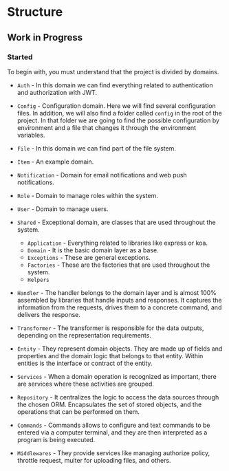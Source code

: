# Structure

## Work in Progress

### Started

To begin with, you must understand that the project is divided by domains.

* `Auth` - In this domain we can find everything related to authentication and authorization with JWT.
* `Config` - Configuration domain. Here we will find several configuration files. In addition, we will also find a folder called `config` in the root of the project. In that folder we are going to find the possible configuration by environment and a file that changes it through the environment variables.
* `File` - In this domain we can find part of the file system.
* `Item` - An example domain.
* `Notification` - Domain for email notifications and web push notifications.
* `Role` - Domain to manage roles within the system.
* `User` - Domain to manage users.
* `Shared` - Exceptional domain, are classes that are used throughout the system.
  
     * `Application` - Everything related to libraries like express or koa.
     * `Domain` - It is the basic domain layer as a base.
     * `Exceptions` - These are general exceptions.
     * `Factories` - These are the factories that are used throughout the system.
     * `Helpers`

* `Handler` - The handler belongs to the domain layer and is almost 100% assembled by libraries that handle inputs and responses. It captures the information from the requests, drives them to a concrete command, and delivers the response.

* `Transformer` - The transformer is responsible for the data outputs, depending on the representation requirements.

* `Entity` - They represent domain objects. They are made up of fields and properties and the domain logic that belongs to that entity.
Within entities is the interface or contract of the entity.

* `Services` - When a domain operation is recognized as important, there are services where these activities are grouped.

* `Repository` - It centralizes the logic to access the data sources through the chosen ORM. Encapsulates the set of stored objects, and the operations that can be performed on them.

* `Commands` - Commands allows to configure and text commands to be entered via a computer terminal, and they are then interpreted as a program is being executed.

* `Middlewares` - They provide services like managing authorize policy, throttle request, multer for uploading files, and others.
